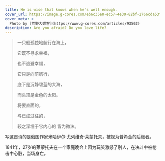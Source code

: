 ```yaml
---
title: He is wise that knows when he's well enough.
cover_url: https://image.g-cores.com/eb6c35e0-ec57-4e30-82bf-2766cda53f58.jpg
cover_meta: >
  Photo by [荒野大嫖客](https://www.g-cores.com/articles/93562)
description: Are you afraid? Do you love life?
---
```

> 一只船孤独地航行在海上，
>
> 它既不寻求幸福，
>
> 也不逃避幸福，
>
> 它只是向前航行，
>
> 底下是沉静碧蓝的大海，
>
> 而头顶是金色的太阳。
>
> 将要直面的，
>
> 与已成过往的，
>
> 较之深埋于它内心的 皆为微沫。

写这首诗的是俄国作家米哈伊尔·尤列维奇·莱蒙托夫，被视为普希金的后继者。 

1841年，27岁的莱蒙托夫在一个家庭晚会上因为玩笑激怒了别人，在决斗中被枪击中心脏，当场身亡。